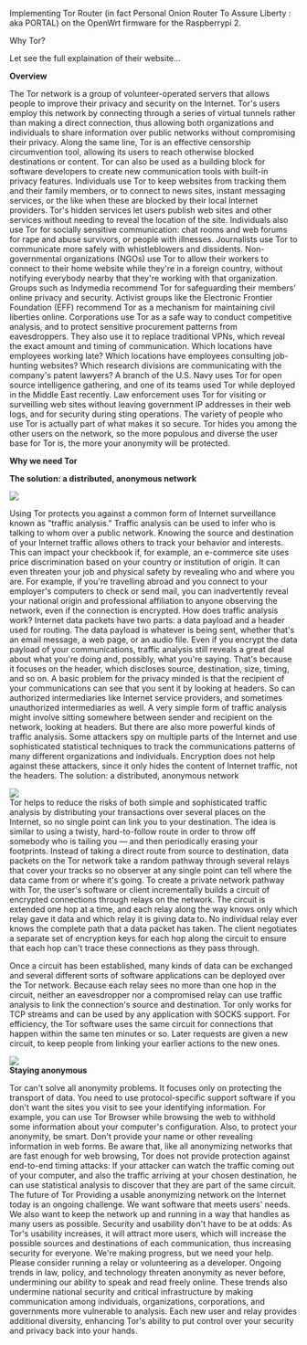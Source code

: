 

Implementing Tor Router (in fact Personal Onion Router To Assure Liberty : aka PORTAL) on the OpenWrt firmware for the Raspberrypi 2.

Why Tor?

Let see the full explaination of their website...


<b>Overview</b> <br>

The Tor network is a group of volunteer-operated servers that allows people to improve their privacy and security on the Internet. Tor's users employ this network by connecting through a series of virtual tunnels rather than making a direct connection, thus allowing both organizations and individuals to share information over public networks without compromising their privacy. Along the same line, Tor is an effective censorship circumvention tool, allowing its users to reach otherwise blocked destinations or content. Tor can also be used as a building block for software developers to create new communication tools with built-in privacy features. 
Individuals use Tor to keep websites from tracking them and their family members, or to connect to news sites, instant messaging services, or the like when these are blocked by their local Internet providers. Tor's hidden services let users publish web sites and other services without needing to reveal the location of the site. Individuals also use Tor for socially sensitive communication: chat rooms and web forums for rape and abuse survivors, or people with illnesses. 
Journalists use Tor to communicate more safely with whistleblowers and dissidents. Non-governmental organizations (NGOs) use Tor to allow their workers to connect to their home website while they're in a foreign country, without notifying everybody nearby that they're working with that organization. 
Groups such as Indymedia recommend Tor for safeguarding their members' online privacy and security. Activist groups like the Electronic Frontier Foundation (EFF) recommend Tor as a mechanism for maintaining civil liberties online. Corporations use Tor as a safe way to conduct competitive analysis, and to protect sensitive procurement patterns from eavesdroppers. They also use it to replace traditional VPNs, which reveal the exact amount and timing of communication. Which locations have employees working late? Which locations have employees consulting job-hunting websites? Which research divisions are communicating with the company's patent lawyers? 
A branch of the U.S. Navy uses Tor for open source intelligence gathering, and one of its teams used Tor while deployed in the Middle East recently. Law enforcement uses Tor for visiting or surveilling web sites without leaving government IP addresses in their web logs, and for security during sting operations. 
The variety of people who use Tor is actually part of what makes it so secure. Tor hides you among the other users on the network, so the more populous and diverse the user base for Tor is, the more your anonymity will be protected. 

<b>Why we need Tor</b> <br>

<b>The solution: a distributed, anonymous network</b> <br>

<img src="https://www.torproject.org/images/htw1.png"> <br>

Using Tor protects you against a common form of Internet surveillance known as "traffic analysis." Traffic analysis can be used to infer who is talking to whom over a public network. Knowing the source and destination of your Internet traffic allows others to track your behavior and interests. This can impact your checkbook if, for example, an e-commerce site uses price discrimination based on your country or institution of origin. It can even threaten your job and physical safety by revealing who and where you are. For example, if you're travelling abroad and you connect to your employer's computers to check or send mail, you can inadvertently reveal your national origin and professional affiliation to anyone observing the network, even if the connection is encrypted. 
How does traffic analysis work? Internet data packets have two parts: a data payload and a header used for routing. The data payload is whatever is being sent, whether that's an email message, a web page, or an audio file. Even if you encrypt the data payload of your communications, traffic analysis still reveals a great deal about what you're doing and, possibly, what you're saying. That's because it focuses on the header, which discloses source, destination, size, timing, and so on. 
A basic problem for the privacy minded is that the recipient of your communications can see that you sent it by looking at headers. So can authorized intermediaries like Internet service providers, and sometimes unauthorized intermediaries as well. A very simple form of traffic analysis might involve sitting somewhere between sender and recipient on the network, looking at headers. 
But there are also more powerful kinds of traffic analysis. Some attackers spy on multiple parts of the Internet and use sophisticated statistical techniques to track the communications patterns of many different organizations and individuals. Encryption does not help against these attackers, since it only hides the content of Internet traffic, not the headers. 
The solution: a distributed, anonymous network
 
<img src="https://www.torproject.org/images/htw2.png"> <br>
Tor helps to reduce the risks of both simple and sophisticated traffic analysis by distributing your transactions over several places on the Internet, so no single point can link you to your destination. The idea is similar to using a twisty, hard-to-follow route in order to throw off somebody who is tailing you — and then periodically erasing your footprints. Instead of taking a direct route from source to destination, data packets on the Tor network take a random pathway through several relays that cover your tracks so no observer at any single point can tell where the data came from or where it's going. 
To create a private network pathway with Tor, the user's software or client incrementally builds a circuit of encrypted connections through relays on the network. The circuit is extended one hop at a time, and each relay along the way knows only which relay gave it data and which relay it is giving data to. No individual relay ever knows the complete path that a data packet has taken. The client negotiates a separate set of encryption keys for each hop along the circuit to ensure that each hop can't trace these connections as they pass through. 

Once a circuit has been established, many kinds of data can be exchanged and several different sorts of software applications can be deployed over the Tor network. Because each relay sees no more than one hop in the circuit, neither an eavesdropper nor a compromised relay can use traffic analysis to link the connection's source and destination. Tor only works for TCP streams and can be used by any application with SOCKS support. 
For efficiency, the Tor software uses the same circuit for connections that happen within the same ten minutes or so. Later requests are given a new circuit, to keep people from linking your earlier actions to the new ones. 

<img src="https://www.torproject.org/images/htw3.png"> <br>
<b>Staying anonymous</b> <br>

Tor can't solve all anonymity problems. It focuses only on protecting the transport of data. You need to use protocol-specific support software if you don't want the sites you visit to see your identifying information. For example, you can use Tor Browser while browsing the web to withhold some information about your computer's configuration. 
Also, to protect your anonymity, be smart. Don't provide your name or other revealing information in web forms. Be aware that, like all anonymizing networks that are fast enough for web browsing, Tor does not provide protection against end-to-end timing attacks: If your attacker can watch the traffic coming out of your computer, and also the traffic arriving at your chosen destination, he can use statistical analysis to discover that they are part of the same circuit. 
The future of Tor
Providing a usable anonymizing network on the Internet today is an ongoing challenge. We want software that meets users' needs. We also want to keep the network up and running in a way that handles as many users as possible. Security and usability don't have to be at odds: As Tor's usability increases, it will attract more users, which will increase the possible sources and destinations of each communication, thus increasing security for everyone. We're making progress, but we need your help. Please consider running a relay or volunteering as a developer. 
Ongoing trends in law, policy, and technology threaten anonymity as never before, undermining our ability to speak and read freely online. These trends also undermine national security and critical infrastructure by making communication among individuals, organizations, corporations, and governments more vulnerable to analysis. Each new user and relay provides additional diversity, enhancing Tor's ability to put control over your security and privacy back into your hands. 
